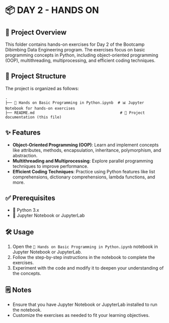 # 📦 DAY 2 - HANDS ON

## 🚀 Project Overview

This folder contains hands-on exercises for Day 2 of the Bootcamp Dibimbing Data Engineering program. The exercises focus on basic programming concepts in Python, including object-oriented programming (OOP), multithreading, multiprocessing, and efficient coding techniques.

## 📁 Project Structure

The project is organized as follows:

```
.
├── 🧪 Hands on Basic Programming in Python.ipynb  # 📊 Jupyter Notebook for hands-on exercises
├── README.md                                      # 📘 Project documentation (this file)
```

## ✨ Features

* **Object-Oriented Programming (OOP)**: Learn and implement concepts like attributes, methods, encapsulation, inheritance, polymorphism, and abstraction.
* **Multithreading and Multiprocessing**: Explore parallel programming techniques to improve performance.
* **Efficient Coding Techniques**: Practice using Python features like list comprehensions, dictionary comprehensions, lambda functions, and more.

## ✅ Prerequisites

* 🐍 Python 3.x
* 📓 Jupyter Notebook or JupyterLab

## 🛠️ Usage

1. Open the `🧪 Hands on Basic Programming in Python.ipynb` notebook in Jupyter Notebook or JupyterLab.
2. Follow the step-by-step instructions in the notebook to complete the exercises.
3. Experiment with the code and modify it to deepen your understanding of the concepts.

## 🗒️ Notes

* Ensure that you have Jupyter Notebook or JupyterLab installed to run the notebook.
* Customize the exercises as needed to fit your learning objectives.